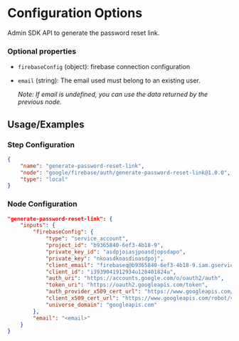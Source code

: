 # Configuration Options

Admin SDK API to generate the password reset link.

### Optional properties

-   `firebaseConfig` (object): firebase connection configuration
-   `email` (string): The email used must belong to an existing user.

    <em>Note: If email is undefined, you can use the data returned by the previous node.</em>

## Usage/Examples

### Step Configuration

```json
{
    "name": "generate-password-reset-link",
    "node": "google/firebase/auth/generate-password-reset-link@1.0.0",
    "type": "local"
}
```

### Node Configuration

```json
"generate-password-reset-link": {
    "inputs": {
        "firebaseConfig": {
            "type": "service_account",
            "project_id": "b9365840-6ef3-4b18-9",
            "private_key_id": "asdpjoiasjpoasdjopsdapo",
            "private_key": "nkoasdkoasdioasdpoj",
            "client_email": "firebaseq@b9365840-6ef3-4b18-9.iam.gserviceaccount.com",
            "client_id": "i3939041912934u128401824u",
            "auth_uri": "https://accounts.google.com/o/oauth2/auth",
            "token_uri": "https://oauth2.googleapis.com/token",
            "auth_provider_x509_cert_url": "https://www.googleapis.com/oauth2/v1/certs",
            "client_x509_cert_url": "https://www.googleapis.com/robot/v1/metadata/x509/firebaseq%4b9365840-6ef3-4b18-9.iam.gserviceaccount.com",
            "universe_domain": "googleapis.com"
        },
        "email": "<email>"
    }
}
```
